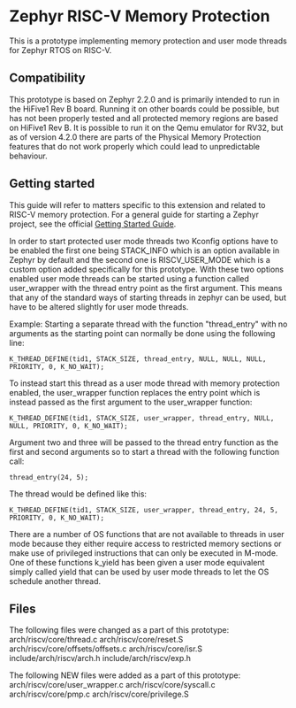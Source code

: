 # Zephyr RISC-V Memory Protection

This is a prototype implementing memory protection and user mode threads for Zephyr RTOS on RISC-V.

## Compatibility

This prototype is based on Zephyr 2.2.0 and is primarily intended to run in the HiFive1 Rev B board. Running it on other boards could be possible, but has not been properly tested and all protected memory regions are based on HiFive1 Rev B.
It is possible to run it on the Qemu emulator for RV32, but as of version 4.2.0 there are parts of the Physical Memory Protection features that do not work properly which could lead to unpredictable behaviour.

## Getting started

This guide will refer to matters specific to this extension and related to RISC-V memory protection. For a general guide for starting a Zephyr project, see the official [Getting Started Guide](https://docs.zephyrproject.org/latest/getting_started/index.html).

In order to start protected user mode threads two Kconfig options have to be enabled the first one being STACK_INFO which is an option available in Zephyr by default and the second one is RISCV_USER_MODE which is a custom option added specifically for this prototype.
With these two options enabled user mode threads can be started using a function called user_wrapper with the thread entry point as the first argument. This means that any of the standard ways of starting threads in zephyr can be used, but have to be altered slightly for user mode threads.

Example:
Starting a separate thread with the function "thread_entry" with no arguments as the starting point can normally be done using the following line:
```
K_THREAD_DEFINE(tid1, STACK_SIZE, thread_entry, NULL, NULL, NULL, PRIORITY, 0, K_NO_WAIT);
```
To instead start this thread as a user mode thread with memory protection enabled, the user_wrapper function replaces the entry point which is instead passed as the first argument to the user_wrapper function:
```
K_THREAD_DEFINE(tid1, STACK_SIZE, user_wrapper, thread_entry, NULL, NULL, PRIORITY, 0, K_NO_WAIT);
```
Argument two and three will be passed to the thread entry function as the first and second arguments so to start a thread with the following function call:
```
thread_entry(24, 5);
```
The thread would be defined like this:
```
K_THREAD_DEFINE(tid1, STACK_SIZE, user_wrapper, thread_entry, 24, 5, PRIORITY, 0, K_NO_WAIT);
```

There are a number of OS functions that are not available to threads in user mode because they either require access to restricted memory sections or make use of privileged instructions that can only be executed in M-mode. One of these functions k_yield has been given a user mode equivalent simply called yield that can be used by user mode threads to let the OS schedule another thread.

## Files

The following files were changed as a part of this prototype:
arch/riscv/core/thread.c
arch/riscv/core/reset.S
arch/riscv/core/offsets/offsets.c
arch/riscv/core/isr.S
include/arch/riscv/arch.h
include/arch/riscv/exp.h

The following NEW files were added as a part of this prototype:
arch/riscv/core/user_wrapper.c
arch/riscv/core/syscall.c
arch/riscv/core/pmp.c
arch/riscv/core/privilege.S


